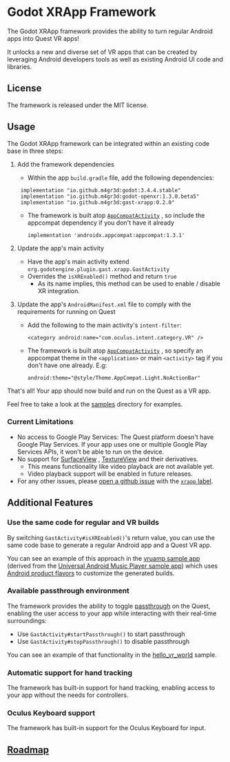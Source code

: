 # Godot XRApp Framework

The Godot XRApp framework provides the ability to turn regular Android apps into Quest VR apps!

It unlocks a new and diverse set of VR apps that can be created by leveraging
Android developers tools as well as existing Android UI code and libraries.

## License

The framework is released under the MIT license.

## Usage

The Godot XRApp framework can be integrated within an existing code base in three steps:

1. Add the framework dependencies
   - Within the app `build.gradle` file, add the following dependencies:
   ```
    implementation "io.github.m4gr3d:godot:3.4.4.stable"
    implementation "io.github.m4gr3d:godot-openxr:1.3.0.beta5"
    implementation "io.github.m4gr3d:gast-xrapp:0.2.0"
   ```
   - The framework is built atop [`AppCompatActivity`](https://developer.android.com/reference/androidx/appcompat/app/AppCompatActivity)
     , so include the appcompat dependency if you don't have it already
     ```
     implementation 'androidx.appcompat:appcompat:1.3.1'
     ```

1. Update the app's main activity
    - Have the app's main activity extend `org.godotengine.plugin.gast.xrapp.GastActivity`
    - Overrides the `isXREnabled()` method and return `true`
        - As its name implies, this method can be used to enable / disable XR integration.

1. Update the app's `AndroidManifest.xml` file to comply with the requirements for running on Quest
    - Add the following to the main activity's `intent-filter`:
      ```
      <category android:name="com.oculus.intent.category.VR" />
      ```
    - The framework is built atop [`AppCompatActivity`](https://developer.android.com/reference/androidx/appcompat/app/AppCompatActivity)
      , so specify an appcompat theme in the `<application>` or main `<activity>` tag if you
      don't have one already. E.g:
      ```
      android:theme="@style/Theme.AppCompat.Light.NoActionBar"
      ```

That's all! Your app should now build and run on the Quest as a VR app.

Feel free to take a look at the [samples](../../../samples/xrapp) directory for examples.

### Current Limitations

- No access to Google Play Services: The Quest platform doesn't have Google Play Services. If
  your app uses one or multiple Google Play Services APIs, it won't be able to run on the
  device.
- No support for [SurfaceView](https://developer.android.com/reference/android/view/SurfaceView)
  , [TextureView](https://developer.android.com/reference/android/view/TextureView) and their
  derivatives.
    - This means functionality like video playback are not available yet.
    - Video playback support will be enabled in future releases.
- For any other issues, please [open a github issue](https://github.com/m4gr3d/GAST/issues) with
  the [`xrapp` label](https://github.com/m4gr3d/GAST/labels/xrapp).

## Additional Features

### Use the same code for regular and VR builds

By switching `GastActivity#isXREnabled()`'s return value, you can use the same code base to
generate a regular Android app and a Quest VR app.

You can see an example of this approach in the [vruamp sample app](../../../samples/xrapp/vruamp)
(derived from the [Universal Android Music Player sample app](https://github.com/android/uamp))
which uses [Android product
flavors](https://developer.android.com/studio/build/build-variants#product-flavors) to customize
the generated builds.

### Available passthrough environment

The framework provides the ability to toggle
[passthrough](https://support.oculus.com/articles/in-vr-experiences/oculus-features/what-is-passthrough/)
on the Quest, enabling the user access to your app while interacting with their real-time
surroundings:

- Use `GastActivity#startPassthrough()` to start passthrough
- Use `GastActivity#stopPassthrough()` to disable passthrough

You can see an example of that functionality in the [hello_vr_world](../../../samples/xrapp/hello_vr_world)
sample.

### Automatic support for hand tracking

The framework has built-in support for hand tracking, enabling access to your app without the
needs for controllers.

### Oculus Keyboard support

The framework has built-in support for the Oculus Keyboard for input.

## [Roadmap](ROADMAP.md)


